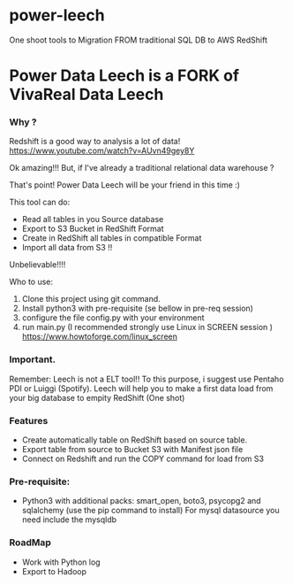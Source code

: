 # power-leech
One shoot tools to Migration FROM traditional SQL DB  to AWS RedShift

# Power Data Leech is a FORK of VivaReal Data Leech

### Why ?
Redshift is a good way to analysis a lot of data!
https://www.youtube.com/watch?v=AUvn49gey8Y

Ok amazing!!! But, if I've already a traditional relational data warehouse ?

That's point! Power Data Leech will be your friend in this time :)

This tool can do:
- Read all tables in you Source database
- Export to S3 Bucket in RedShift Format
- Create in RedShift all tables in compatible Format
- Import all data from S3 !!

Unbelievable!!!!

Who to use:

1) Clone this project using git command.
2) Install python3 with pre-requisite (se bellow in pre-req session)
3) configure the file config.py with your environment
4) run main.py (I recommended strongly use Linux in SCREEN session )
https://www.howtoforge.com/linux_screen


### Important.
Remember: Leech is not a ELT tool!! To this purpose, i suggest use Pentaho PDI or Luiggi (Spotify).
Leech will help you to make a first data load from your big database to empity RedShift (One shot)

### Features
- Create automatically table on RedShift based on source table.
- Export table from source to Bucket S3 with Manifest json file
- Connect on Redshift and run the COPY command for load from S3


### Pre-requisite:
- Python3  with additional packs: smart_open, boto3, psycopg2 and sqlalchemy (use the pip command to install)
For mysql datasource you need include the mysqldb

### RoadMap
- Work with Python log
- Export to Hadoop
